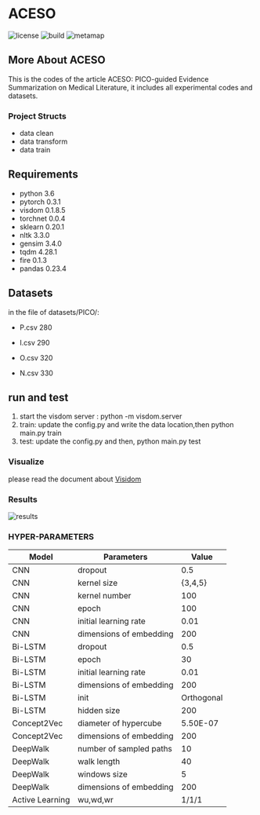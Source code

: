 # ACESO

![license](https://img.shields.io/github/license/mashape/apistatus.svg)    ![build](https://img.shields.io/teamcity/http/teamcity.jetbrains.com/s/bt345.svg)       ![metamap](https://img.shields.io/badge/MetaMap-2016v2-brightgreen.svg)

## More About ACESO

This is the codes of the article ACESO: PICO-guided Evidence Summarization on Medical Literature, it includes all experimental codes and datasets.

### Project Structs

- data clean
- data transform
- data train


## Requirements

* python 3.6
* pytorch 0.3.1
* visdom 0.1.8.5 
* torchnet 0.0.4
* sklearn 0.20.1
* nltk 3.3.0
* gensim  3.4.0
* tqdm 4.28.1
* fire 0.1.3
* pandas 0.23.4


## Datasets
in the file of datasets/PICO/:

* P.csv 280

* I.csv 290

* O.csv 320

* N.csv 330

## run and test
1. start the visdom server :  python -m visdom.server
2. train: update the config.py and write the data location,then python main.py train
3. test: update the config.py and then, python main.py test

### Visualize

please read the document about [Visidom](https://github.com/facebookresearch/visdom)

 ### Results

![results](https://raw.githubusercontent.com/wen-fei/ACESO/master/images/results.png?token=AIcBSQVqYCV6FRhFWTRCIAmTTFuHIPlkks5cBMtEwA%3D%3D)

### HYPER-PARAMETERS
Model | Parameters | Value
---|---| ---
CNN | dropout | 0.5
CNN | kernel size | {3,4,5}
CNN | kernel number | 100
CNN | epoch | 100
CNN | initial learning rate | 0.01
CNN | dimensions of embedding | 200
Bi-LSTM | dropout | 0.5
Bi-LSTM | epoch | 30
Bi-LSTM | initial learning rate | 0.01
Bi-LSTM | dimensions of embedding | 200
Bi-LSTM |init | Orthogonal
Bi-LSTM |	hidden size  | 200
Concept2Vec|diameter of	hypercube|	5.50E-07
Concept2Vec|dimensions of embedding| 200
DeepWalk|number of sampled paths|	10
DeepWalk|walk length |40
DeepWalk|windows size |5
DeepWalk|dimensions of embedding| 200
Active Learning |	wu,wd,wr |1/1/1